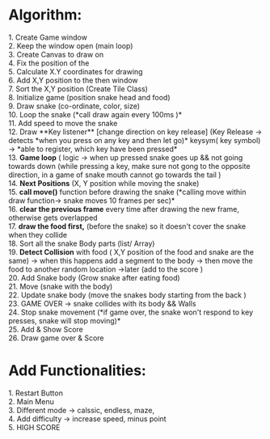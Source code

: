 <h1> Algorithm:</h1>
1. Create Game window <br> 
2. Keep the window open (main loop) <br> 
3. Create Canvas to draw on <br> 
4. Fix the position of the <br> 
5. Calculate X.Y coordinates for drawing <br> 
6. Add X,Y position to the then window <br> 
7. Sort the X,Y position (Create Tile Class) <br> 
8. Initialize game (position snake head and food) <br> 
9. Draw snake (co-ordinate, color, size) <br> 
10. Loop the snake (*call draw again every 100ms )* <br> 
11. Add speed to move the snake <br> 
12. Draw **Key listener** [change direction on key release] 
(Key Release → detects *when you press on any key and then let go)*  
keysym( key symbol) → *able to register, which key have been pressed*<br> 
13. <b>Game loop</b> ( logic → when up pressed snake goes up && not going towards down 
(while pressing a key, make sure not gong to the opposite direction, in a game of snake mouth cannot go towards the tail ) <br> 
14. <b>Next Positions</b> (X, Y position while moving the snake) <br> 
15. <b>call move()</b> function before drawing the snake (*calling move within draw function-> snake moves 10 frames per sec)* <br> 
16. <b>clear the previous frame</b> every time after drawing the new frame, otherwise gets overlapped <br> 
17. <b>draw the food first,</b> (before the snake) so it doesn't cover the snake when they collide <br> 
18. Sort all the snake Body parts (list/ Array) <br> 
19. <b>Detect Collision</b> with food ( X,Y position of the food and snake are the same) → when this happens add a segment to the body → then move the food to another random location →later  (add to the score ) <br> 
20. Add Snake body (Grow snake after eating food) <br> 
21. Move (snake with the body) <br> 
22. Update snake body (move the snakes body starting from the back ) <br> 
23.  GAME OVER → snake collides with its body && Walls <br> 
24. Stop snake movement (*if game over, the snake won't respond to key presses, snake will stop moving)* <br> 
25. Add & Show Score <br> 
26. Draw game over & Score<br> 

<h1> Add Functionalities:</h1>
1. Restart Button<br> 
2. Main Menu <br> 
3. Different mode -> calssic, endless, maze, <br> 
4. Add difficulty -> increase speed, minus point<br> 
5. HIGH SCORE <br> 
